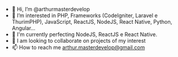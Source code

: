 - 👋 Hi, I’m @arthurmasterdevelop
- 👀 I’m interested in PHP, Frameworks (CodeIgniter, Laravel e ThurimPHP), JavaScript, ReactJS, NodeJS, React Native, Python, Angular... 
- 🌱 I'm currently perfecting NodeJS, ReactJS e React Native.
- 💞️ I am looking to collaborate on projects of my interest
- 📫 How to reach me arthur.masterdevelop@gmail.com
